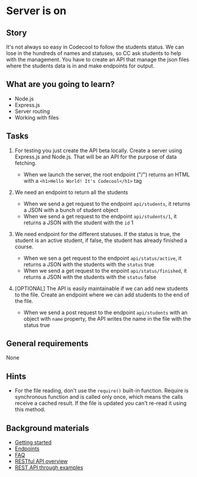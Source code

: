 # Server is on

## Story

It's not always so easy in Codecool to follow the students status.
We can lose in the hundreds of names and statuses, so CC ask students to help with the management.
You have to create an API that manage the json files where the students data is in and make endpoints for output.

## What are you going to learn?

- Node.js
- Express.js
- Server routing
- Working with files

## Tasks

1. For testing you just create the API beta locally. Create a server using Express.js and Node.js. That will be an API for the purpose of data fetching.
    - When we launch the server, the root endpoint ("/") returns an HTML with a `<h1>Hello World! It's Codecool</h1>` tag

2. We need an endpoint to return all the students
    - When we send a get request to the endpoint `api/students`, it returns a JSON with a bunch of student object
    - When we send a get request to the endpoint `api/students/1`, it returns a JSON with the student with the `id` 1

3. We need endpoint for the different statuses. If the status is true, the student is an active student, if false, the student has already finished a course.
    - When we sen a get request to the endpoint `api/status/active`, it returns a JSON with the students with the `status` true
    - When we send a get request to the enpoint `api/status/finished`, it returns a JSON with the students with the `status` false

4. [OPTIONAL] The API is easily maintainable if we can add new students to the file. Create an endpoint where we can add students to the end of the file.
    - When we send a post request to the endpoint `api/students` with an object with `name` property, the API writes the name in the file with the status true

## General requirements

None

## Hints

- For the file reading, don't use the `require()` built-in function. Require is synchronous function and is called only once, which means the calls receive a cached result. If the file is updated you can't re-read it using this method.

## Background materials

- <i class="far fa-exclamation"></i> [Getting started](https://expressjs.com/en/starter/hello-world.html)
- <i class="far fa-exclamation"></i> [Endpoints](https://expressjs.com/en/starter/basic-routing.html)
- <i class="far fa-book-open"></i> [FAQ](https://expressjs.com/en/starter/faq.html)
- <i class="far fa-book-open"></i> [RESTful API overview](https://searchapparchitecture.techtarget.com/definition/RESTful-API)
- <i class="far fa-exclamation"></i> <i class="far fa-video"></i> [REST API through examples](https://www.youtube.com/watch?v=7YcW25PHnAA)
